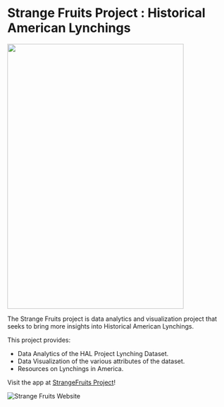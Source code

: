 # Strange Fruits Project : Historical American Lynchings

<img src="https://github.com/acheamponge/historical_american_lynchings/blob/master/streamlitapp/img/sf.jpg" align="middle" height="600" width="400">

The Strange Fruits project is data analytics and visualization project that seeks to bring more insights into Historical American Lynchings.

This project provides:

- Data Analytics of the HAL Project Lynching Dataset.
- Data Visualization of the various attributes of the dataset.
- Resources on Lynchings in America.

Visit the app at [StrangeFruits Project](http://strangefruit.herokuapp.com/)!


![Strange Fruits Website](https://github.com/acheamponge/StrangeFruits/blob/master/streamlitapp/img/sf.gif)
